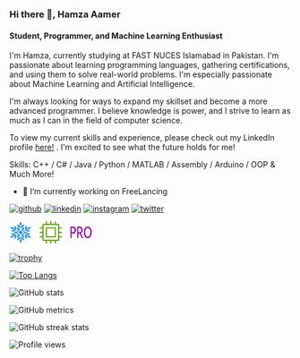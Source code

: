 ### Hi there 👋, Hamza Aamer
#### Student, Programmer, and Machine Learning Enthusiast

I'm Hamza, currently studying at FAST NUCES Islamabad in Pakistan. I'm passionate about learning programming languages, gathering certifications, and using them to solve real-world problems. I'm especially passionate about Machine Learning and Artificial Intelligence. 

I'm always looking for ways to expand my skillset and become a more advanced programmer. I believe knowledge is power, and I strive to learn as much as I can in the field of computer science.

To view my current skills and experience, please check out my LinkedIn profile [here!](https://www.linkedin.com/in/hamza-aamer/) . I'm excited to see what the future holds for me!

Skills: C++ / C# / Java / Python / MATLAB / Assembly / Arduino / OOP & Much More!

- 🔭 I’m currently working on FreeLancing 


[<img src='https://cdn.jsdelivr.net/npm/simple-icons@3.0.1/icons/github.svg' alt='github' height='40'>](https://github.com/hamza-aamer)  [<img src='https://cdn.jsdelivr.net/npm/simple-icons@3.0.1/icons/linkedin.svg' alt='linkedin' height='40'>](https://www.linkedin.com/in/hamza-aamer/)  [<img src='https://cdn.jsdelivr.net/npm/simple-icons@3.0.1/icons/instagram.svg' alt='instagram' height='40'>](https://www.instagram.com/sober_hamza/)  [<img src='https://cdn.jsdelivr.net/npm/simple-icons@3.0.1/icons/twitter.svg' alt='twitter' height='40'>](https://twitter.com/hamzaaamer6)  

<a href='https://archiveprogram.github.com/'><img src='https://raw.githubusercontent.com/acervenky/animated-github-badges/master/assets/acbadge.gif' width='40' height='40'></a> <a href='https://docs.github.com/en/developers'><img src='https://raw.githubusercontent.com/acervenky/animated-github-badges/master/assets/devbadge.gif' width='40' height='40'></a> <a href='https://github.com/pricing'><img src='https://raw.githubusercontent.com/acervenky/animated-github-badges/master/assets/pro.gif' width='40' height='40'></a> 

[![trophy](https://github-profile-trophy.vercel.app/?username=hamza-aamer)](https://github.com/ryo-ma/github-profile-trophy)

[![Top Langs](https://github-readme-stats.vercel.app/api/top-langs/?username=hamza-aamer)](https://github.com/anuraghazra/github-readme-stats)

![GitHub stats](https://github-readme-stats.vercel.app/api?username=hamza-aamer&show_icons=true)  

![GitHub metrics](https://metrics.lecoq.io/hamza-aamer)  

![GitHub streak stats](https://streak-stats.demolab.com/?user=hamza-aamer)  

![Profile views](https://gpvc.arturio.dev/hamza-aamer)  
